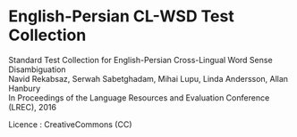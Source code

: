# English-Persian CL-WSD Test Collection

Standard Test Collection for English-Persian Cross-Lingual Word Sense Disambiguation<br>
Navid Rekabsaz, Serwah Sabetghadam, Mihai Lupu, Linda Andersson, Allan Hanbury<br>
In Proceedings of the Language Resources and Evaluation Conference (LREC), 2016

Licence : CreativeCommons (CC)
